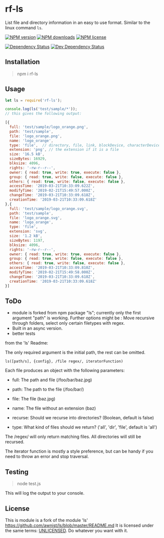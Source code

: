 # rf-ls

List file and directory information in an easy to use format. Similar to the linux command `ls`.

[![NPM version][npm-ver-img]][npm-url]
[![NPM downloads][npm-dl-img]][npm-url]
[![NPM license][npm-lc-img]][npm-url]

[![Dependency Status][dep-img]][dep-url]
[![Dev Dependency Status][dev-dep-img]][dev-dep-url]


[dev-dep-img]:https://img.shields.io/david/dev/RAPIDFACTURE/rf-ls.svg?style=flat-square
[dev-dep-url]:https://david-dm.org/RAPIDFACTURE/rf-ls

[dep-img]:https://img.shields.io/david/RAPIDFACTURE/rf-ls.svg?style=flat-square
[dep-url]:https://david-dm.org/poppinlp/grunt-htmlhint-plus


[npm-ver-img]:https://img.shields.io/npm/v/rf-ls.svg?style=flat-square
[npm-dl-img]:https://img.shields.io/npm/dm/rf-ls.svg?style=flat-square
[npm-lc-img]:https://img.shields.io/npm/l/rf-ls?style=flat-square

[npm-url]:https://www.npmjs.com/package/rf-ls



## Installation

> npm i rf-ls

## Usage

```js
let ls = require('rf-ls');

console.log(ls('test/sample/*'));
// this gives the following output:

[{
  full: 'test/sample/logo_orange.png',
  path: 'test/sample',
  file: 'logo_orange.png',
  name: 'logo_orange',
  type: 'file',  // directory, file, link, blockDevice, characterDevice, socket
  extension: 'png', // the extension if it is a file
  size: '16.5 kB',
  sizeBytes: 16929,
  blksize: 4096,
  rights: '-rw-r--r--',
  owner: { read: true, write: true, execute: false },
  group: { read: true, write: false, execute: false },
  others: { read: true, write: false, execute: false },
  accessTime: '2019-03-21T10:33:09.622Z',
  modifyTime: '2019-02-21T15:49:57.000Z',
  changeTime: '2019-03-21T10:33:09.618Z',
  creationTime: '2019-03-21T10:33:09.618Z'
},{
  full: 'test/sample/logo_orange.svg',
  path: 'test/sample',
  file: 'logo_orange.svg',
  name: 'logo_orange',
  type: 'file',
  extension: 'svg',
  size: '1.2 kB',
  sizeBytes: 1197,
  blksize: 4096,
  rights: '-rw-r--r--',
  owner: { read: true, write: true, execute: false },
  group: { read: true, write: false, execute: false },
  others: { read: true, write: false, execute: false },
  accessTime: '2019-03-21T10:33:09.810Z',
  modifyTime: '2019-02-21T15:49:58.000Z',
  changeTime: '2019-03-21T10:33:09.618Z',
  creationTime: '2019-03-21T10:33:09.618Z'
}]


```



## ToDo

* module is forked from npm package "ls"; currently only the first argument "path" is working. Further options might be : Move recursive through folders, select only certain filetypes with regex.
* Built in an async version.
* better tests

from the 'ls' Readme:

The only required argument is the initial path, the rest can be omitted.

    ls([path/s], {config}, /file regex/, iteratorFunction)

Each file produces an object with the following parameters:

* full: The path and file (/foo/bar/baz.jpg)
* path: The path to the file (/foo/bar/)
* file: The file (baz.jpg)
* name: The file without an extension (baz)

* recurse: Should we recurse into directories? (Boolean, default is false)
* type: What kind of files should we return? ('all', 'dir', 'file', default is 'all')

The /regex/ will only return matching files. All directories will still be recursed.

The iterator function is mostly a style preference, but can be handy if you need to throw an error and stop traversal.

## Testing

> node test.js

This will log the output to your console.


## License
This is module is a fork of the module 'ls' https://github.com/awnist/ls/blob/master/README.md
It is licensed under the same terms: [UNLICENSED](http://unlicense.org/). Do whatever you want with it.
